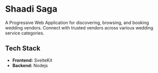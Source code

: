 # Shaadi Saga

A Progressive Web Application for discovering, browsing, and booking wedding vendors. Connect with trusted vendors across various wedding service categories.

## Tech Stack

- **Frontend:** SvelteKit
- **Backend:** Nodejs

